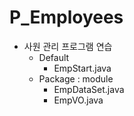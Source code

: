 # P_Employees

- 사원 관리 프로그램 연습
  - Default 
    - EmpStart.java
  - Package : module
    - EmpDataSet.java
    - EmpVO.java